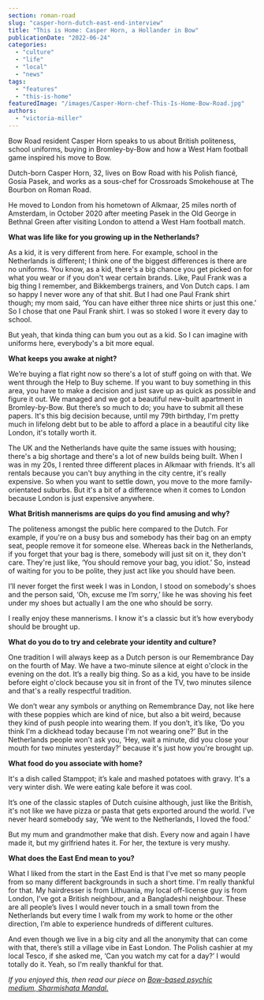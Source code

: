 ```yaml
---
section: roman-road
slug: "casper-horn-dutch-east-end-interview"
title: "This is Home: Casper Horn, a Hollander in Bow"
publicationDate: "2022-06-24"
categories: 
  - "culture"
  - "life"
  - "local"
  - "news"
tags: 
  - "features"
  - "this-is-home"
featuredImage: "/images/Casper-Horn-chef-This-Is-Home-Bow-Road.jpg"
authors: 
  - "victoria-miller"
---
```


Bow Road resident Casper Horn speaks to us about British politeness, school uniforms, buying in Bromley-by-Bow and how a West Ham football game inspired his move to Bow.

Dutch-born Casper Horn, 32, lives on Bow Road with his Polish fiancé, Gosia Pasek, and works as a sous-chef for Crossroads Smokehouse at The Bourbon on Roman Road.  

He moved to London from his hometown of Alkmaar, 25 miles north of Amsterdam, in October 2020 after meeting Pasek in the Old George in Bethnal Green after visiting London to attend a West Ham football match. 

**What was life like for you growing up in the Netherlands?**

As a kid, it is very different from here. For example, school in the Netherlands is different; I think one of the biggest differences is there are no uniforms. You know, as a kid, there's a big chance you get picked on for what you wear or if you don't wear certain brands. Like, Paul Frank was a big thing I remember, and Bikkembergs trainers, and Von Dutch caps. I am so happy I never wore any of that shit. But I had one Paul Frank shirt though; my mom said, ‘You can have either three nice shirts or just this one.’ So I chose that one Paul Frank shirt. I was so stoked I wore it every day to school. 

But yeah, that kinda thing can bum you out as a kid. So I can imagine with uniforms here, everybody's a bit more equal.

**What keeps you awake at night?**

We’re buying a flat right now so there's a lot of stuff going on with that. We went through the Help to Buy scheme. If you want to buy something in this area, you have to make a decision and just save up as quick as possible and figure it out. We managed and we got a beautiful new-built apartment in Bromley-by-Bow. But there’s so much to do; you have to submit all these papers. It's this big decision because, until my 79th birthday, I'm pretty much in lifelong debt but to be able to afford a place in a beautiful city like London, it's totally worth it.

The UK and the Netherlands have quite the same issues with housing; there's a big shortage and there's a lot of new builds being built. When I was in my 20s, I rented three different places in Alkmaar with friends. It's all rentals because you can't buy anything in the city centre, it's really expensive. So when you want to settle down, you move to the more family-orientated suburbs. But it's a bit of a difference when it comes to London because London is just expensive anywhere.

**What British mannerisms are quips do you find amusing and why?**

The politeness amongst the public here compared to the Dutch. For example, if you're on a busy bus and somebody has their bag on an empty seat, people remove it for someone else. Whereas back in the Netherlands, if you forget that your bag is there, somebody will just sit on it, they don't care. They're just like, ‘You should remove your bag, you idiot.’ So, instead of waiting for you to be polite, they just act like you should have been. 

I’ll never forget the first week I was in London, I stood on somebody's shoes and the person said, ‘Oh, excuse me I’m sorry,’ like he was shoving his feet under my shoes but actually I am the one who should be sorry.

I really enjoy these mannerisms. I know it's a classic but it’s how everybody should be brought up.

**What do you do to try and celebrate your identity and culture?**

One tradition I will always keep as a Dutch person is our Remembrance Day on the fourth of May. We have a two-minute silence at eight o'clock in the evening on the dot. It’s a really big thing. So as a kid, you have to be inside before eight o'clock because you sit in front of the TV, two minutes silence and that's a really respectful tradition. 

We don’t wear any symbols or anything on Remembrance Day, not like here with these poppies which are kind of nice, but also a bit weird, because they kind of push people into wearing them. If you don’t, it’s like, ‘Do you think I'm a dickhead today because I'm not wearing one?’ But in the Netherlands people won't ask you, ‘Hey, wait a minute, did you close your mouth for two minutes yesterday?’ because it's just how you're brought up.

**What food do you associate with home?**

It's a dish called Stamppot; it’s kale and mashed potatoes with gravy. It's a very winter dish. We were eating kale before it was cool. 

It’s one of the classic staples of Dutch cuisine although, just like the British, it's not like we have pizza or pasta that gets exported around the world. I've never heard somebody say, ‘We went to the Netherlands, I loved the food.’ 

But my mum and grandmother make that dish. Every now and again I have made it, but my girlfriend hates it. For her, the texture is very mushy.

**What does the East End mean to you?**

What I liked from the start in the East End is that I've met so many people from so many different backgrounds in such a short time. I'm really thankful for that. My hairdresser is from Lithuania, my local off-license guy is from London, I’ve got a British neighbour, and a Bangladeshi neighbour. These are all people’s lives I would never touch in a small town from the Netherlands but every time I walk from my work to home or the other direction, I’m able to experience hundreds of different cultures. 

And even though we live in a big city and all the anonymity that can come with that, there’s still a village vibe in East London. The Polish cashier at my local Tesco, if she asked me, ‘Can you watch my cat for a day?’ I would totally do it. Yeah, so I'm really thankful for that. 

_If you enjoyed this, then read our piece on [Bow-based psychic medium, Sharmishata Mandal.](https://romanroadlondon.com/day-life-psychic-medium-bow-sharmishta-mandal/)_


